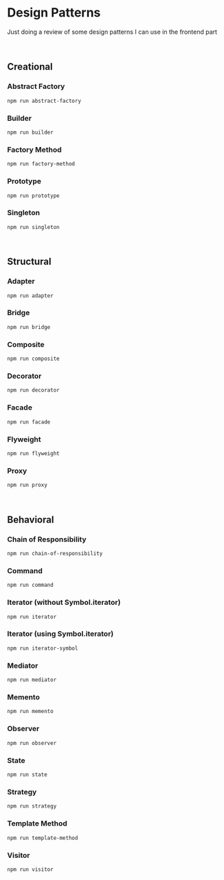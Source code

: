 # Design Patterns

Just doing a review of some design patterns I can use in the frontend part

<br />

## Creational

### Abstract Factory

```
npm run abstract-factory
```

### Builder

```
npm run builder
```

### Factory Method

```
npm run factory-method
```

### Prototype

```
npm run prototype
```

### Singleton

```
npm run singleton
```

<br />

## Structural

### Adapter

```
npm run adapter
```

### Bridge

```
npm run bridge
```

### Composite

```
npm run composite
```

### Decorator

```
npm run decorator
```

### Facade

```
npm run facade
```

### Flyweight

```
npm run flyweight
```

### Proxy

```
npm run proxy
```

<br />

## Behavioral

### Chain of Responsibility

```
npm run chain-of-responsibility
```

### Command

```
npm run command
```

### Iterator (without Symbol.iterator)

```
npm run iterator
```

### Iterator (using Symbol.iterator)

```
npm run iterator-symbol
```

### Mediator

```
npm run mediator
```

### Memento

```
npm run memento
```

### Observer

```
npm run observer
```

### State

```
npm run state
```

### Strategy

```
npm run strategy
```

### Template Method

```
npm run template-method
```

### Visitor

```
npm run visitor
```

